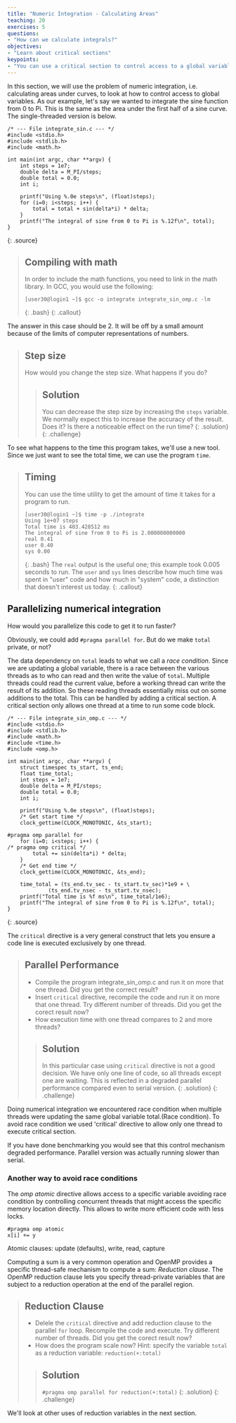```yaml
---
title: "Numeric Integration - Calculating Areas"
teaching: 20
exercises: 5
questions:
- "How can we calculate integrals?"
objectives:
- "Learn about critical sections"
keypoints:
- "You can use a critical section to control access to a global variable"
---
```


In this section, we will use the problem of numeric integration, i.e. calculating areas under curves, to look at how to control access to global variables. As our example, let's say we wanted to integrate the sine function from 0 to Pi. This is the same as the area under the first half of a sine curve. The single-threaded version is below.

~~~
/* --- File integrate_sin.c --- */
#include <stdio.h>
#include <stdlib.h>
#include <math.h>

int main(int argc, char **argv) {
	int steps = 1e7;
	double delta = M_PI/steps;
	double total = 0.0;
	int i;

	printf("Using %.0e steps\n", (float)steps);
	for (i=0; i<steps; i++) {
		total = total + sin(delta*i) * delta;
	}
	printf("The integral of sine from 0 to Pi is %.12f\n", total);
}
~~~
{: .source}

> ## Compiling with math
> In order to include the math functions, you need to link in the math library. In GCC, you would use the following:
> ~~~
> [user30@login1 ~]$ gcc -o integrate integrate_sin_omp.c -lm
> ~~~
> {: .bash}
{: .callout}

The answer in this case should be 2. It will be off by a small amount because of the limits of computer representations of numbers.

> ## Step size
> How would you change the step size.  What happens if you do?
>
> > ## Solution
> > You can decrease the step size by increasing the `steps` variable.
> > We normally expect this to increase the accuracy of the result.  Does it?
> > Is there a noticeable effect on the run time?
> {: .solution}
{: .challenge}

To see what happens to the time this program takes, we'll use a new tool. Since
we just want to see the total time, we can use the program `time`.

> ## Timing
> You can use the time utility to get the amount of time it takes for a program to run.
> ~~~
> [user30@login1 ~]$ time -p ./integrate
> Using 1e+07 steps
> Total time is 403.428512 ms
> The integral of sine from 0 to Pi is 2.000000000000
> real 0.41
> user 0.40
> sys 0.00
> ~~~
> {: .bash}
> The `real` output is the useful one; this example took 0.005 seconds to run.
> The `user` and `sys` lines describe how much time was spent in "user" code
> and how much in "system" code, a distinction that doesn't interest us today.
{: .callout}

## Parallelizing numerical integration
How would you parallelize this code to get it to run faster?

Obviously, we could add `#pragma parallel for`. But do we make `total` private, or not?

The data dependency on `total` leads to what we call a _race condition_. Since we are updating a global variable, there is a race between the various threads as to who can read and then write the value of `total`. Multiple threads could read
the current value, before a working thread can write the result of its addition. So these reading threads essentially miss out on some additions to the total. This can be
handled by adding a critical section. A critical section only allows one thread at a time to run some code block.

~~~
/* --- File integrate_sin_omp.c --- */
#include <stdio.h>
#include <stdlib.h>
#include <math.h>
#include <time.h>
#include <omp.h>

int main(int argc, char **argv) {
	struct timespec ts_start, ts_end;
	float time_total;
	int steps = 1e7;
	double delta = M_PI/steps;
	double total = 0.0;
	int i;

	printf("Using %.0e steps\n", (float)steps);
	/* Get start time */
	clock_gettime(CLOCK_MONOTONIC, &ts_start);

#pragma omp parallel for
	for (i=0; i<steps; i++) {
/* pragma omp critical */
		total += sin(delta*i) * delta;
	}
	/* Get end time */
	clock_gettime(CLOCK_MONOTONIC, &ts_end);

	time_total = (ts_end.tv_sec - ts_start.tv_sec)*1e9 + \
		     (ts_end.tv_nsec - ts_start.tv_nsec);
	printf("Total time is %f ms\n", time_total/1e6);
	printf("The integral of sine from 0 to Pi is %.12f\n", total);
}
~~~
{: .source}

The `critical` directive is a very general construct that lets you ensure a code line is executed exclusively by one thread.

> ## Parallel Performance
> - Compile the program integrate_sin_omp.c and run it on more that one thread. Did you get the correct result?
> - Insert `critical` directive, recompile the code and run it on more that one thread. Try different number of threads. Did you get the corect result now?
> - How execution time with one thread compares to 2 and more threads?
>
> > ## Solution
> > In this particular case using `critical` directive is not a good decision. We have only one line of code, so all threads except one are waiting. This is reflected in a degraded parallel performance compared even to serial version.
>  {: .solution}
{: .challenge}

Doing numerical integration we encountered race condition when multiple threads were updating the same global variable total.(Race condition). To avoid race condition we used 'critical' directive to allow only one thread to execute critical section.

If you have done benchmarking you would see that this control mechanism degraded performance. Parallel version was actually running slower than serial.  

### Another way to avoid race conditions
The *omp atomic* directive allows access to a specific variable avoiding race condition by controlling concurrent threads that might access the specific memory location directly. This allows to write more efficient code with less locks.

~~~
#pragma omp atomic
x[i] += y
~~~

Atomic clauses: update (defaults), write, read, capture

Computing a sum is a very common operation and OpenMP provides a specific thread-safe mechanism to compute a sum: *Reduction clause*.
The OpenMP reduction clause lets you specify thread-private variables that are subject to a reduction operation at the end of the parallel region.

> ## Reduction Clause
> - Delele the `critical` directive and add reduction clause to the parallel `for` loop.  Recompile the code and execute. Try different number of threads. Did you get the corect result now?
> - How does the program scale now?
> Hint: specify the variable `total` as a reduction variable: `reduction(+:total)`
>
> > ## Solution
> > `#pragma omp parallel for reduction(+:total)`
>  {: .solution}
{: .challenge}


We'll look at other uses of reduction variables in the next section.
